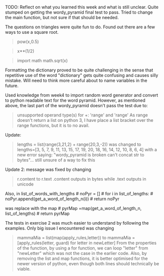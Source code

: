 TODO: Reflect on what you learned this week and what is still unclear.
Quite stumped on getting the wordy_pyramid final test to pass. Tried to change the main function, but not sure if that should be needed.

The questions on triangles were quite fun to do. Found out there are a few ways to use a square root.
>pow(x,0.5)

>x**(1/2)

>import math
>math.sqrt(x)

Formatting the dictionary proved to be quite challenging in the sense that repetitive use of the word "dictionary" gets quite confusing and causes silly mistake. Will need to think more careful about to name variables in the future.

Used knowledge from week4 to import random word generator and convert to python readable text for the word pyramid. However, as mentioned above, the last part of the wordy_pyramid doesn't pass the test due to:
>unsupported operand type(s) for +: 'range' and 'range'
As range doesn't return a list on python 3, I have place a list bracket over the range functions, but it is to no avail.

Update:
> lengths = list(range(3,21,2) + range(20,3,-2))
was changed to 
> lengths=[3, 5, 7, 9, 11, 13, 15, 17, 19, 20, 18, 16, 14, 12, 10, 8, 6, 4]
with a new error saying: "wordy_pyramid is broken can't concat str to bytes"... still unsure of a way to fix this

Update 2:
message was fixed by changing 
> r.content 
to 
>r.text
.content outputs in bytes while .text outputs in unicode

Also, in list_of_words_with_lengths
    # noPyr = []
    # for i in list_of_lengths:
    #     noPyr.append(get_a_word_of_length_n(i))
    #     return noPyr

was replace with the map
    # pyrMap =map(get_a_word_of_length_n, list_of_lengths)
    # return pyrMap

The tests in exercise 2 was much easier to understand by following the examples.
Only big issue I encountered was changing
>mammaMia = list(map(apply_rules,letter))
to
>mammaMia =[apply_rules(letter, guard) for letter in newLetter]
From the properties of the function, by using a for function, we can loop "letter" from "newLetter" which was not the case in the earlier code.
Also, by removing the list and map functions, it is better optimised for the newer version of python, even though both lines should technically be viable.